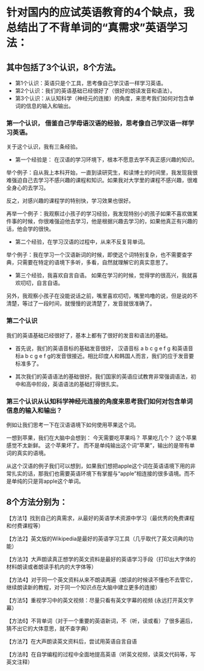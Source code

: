 # 针对国内的应试英语教育的4个缺点，我总结出了不背单词的“真需求”英语学习法：

## 其中包括了3个认识，8个方法。

- 第1个认识：英语只是个工具，思考像自己学汉语一样学习英语。
- 第2个认识：我们的英语基础已经很好了（很好的朗读发音和语法）。
- 第3个认识：从认知科学（神经元的连接）的角度，来思考我们如何对包含单词的信息的输入和输出。

### 第一个认识， 借鉴自己学母语汉语的经验，思考像自己学汉语一样学习英语。

关于这个认识，我有三条经验。

- 第一个经验是： 在汉语的学习环境下，根本不愿意去学不真正感兴趣的知识。

举个例子：自从我上本科开始，一直到读研究生，和读博士的时间里，我发现我很难强迫自己去学习不感兴趣的课程和知识。如果我对大学里的课程不感兴趣，很难全身心的去学习。

反之，对感兴趣的课程学的特别快，学习效果也很好。

再举一个例子：我观察过小孩子的学习经验，我发现特别小的孩子如果不喜欢做某件事的时候，你很难强迫他去学习，他是根据兴趣去学习的，如果他真正有兴趣的话，他会学的很快。

- 第二个经验，在学习汉语的过程中，从来不反复背单词。

举个例子：我在学习一个汉语新词的时候，即使这个词特别复杂，也不需要查字典，只需要在特定的语境下多听，多看，自然就理解它的真实意思了。

- 第三个经验，我喜欢自言自语。
如果在学习的时候，觉得学的很高兴，我就喜欢叨叨，自言自语。

另外，我观察小孩子在没能说话之前，嘴里喜欢叨叨，嘴里呜噜的说，但是说的不清楚，等过了一段时间，就慢慢的说清楚了，发音就很准确了。


### 第二个认识
我们的英语基础已经很好了，基本上都有了很好的发音和语法的基础。

- 首先说，我们的英语音标的基础发音很好，
汉语音标 a b c g e f g 和英语音标a b c g e f g的发音很接近。相比印度人和韩国人而言，我们的应于发音要标准多了。

- 其次我们的英语语法的基础很好。我们国家的英语应试教育非常强调语法，初中和高中阶段，英语语法的基础打得很扎实。


### 第三个认识从认知科学神经元连接的角度来思考我们如何对包含单词信息的输入和输出？

例如让我们思考一下在汉语语境下如何使用苹果这个词。

一想到苹果，我们在大脑中会想到：
今天需要吃苹果吗？
苹果吃几个？
这个苹果感觉不太新鲜。
这个苹果坏了。
而不是单纯输出这个词“苹果”，输出的是带有单词的真实的语境。

从这个汉语的例子我们可以想到，如果我们想把apple这个词在英语语境下用的非常扎实的话，那我们也需要英语环境下有掌握与“apple”相连接的很多语境。而不是单纯的只是背apple这个单词。


## 8个方法分别为：

【方法1】找到自己的真需求，从最好的英语学术资源中学习（最优秀的免费课程和付费课程等）

【方法2】英文版的Wikipedia是最好的英语学习工具（几乎取代了英文词典的功能）

【方法3】大声朗读真正想学的英文资料是最好的英语学习手段（打印出大字体的材料朗读或者朗读手机内的大字体等）

【方法4】对于同一个英文资料从来不朗读两遍（朗读的时候读不懂也不去管它，继续朗读新的教程，对于同一个知识点在大脑中建立更多的连接）

【方法5】重视学习中的英文视频：尽量只看有英文字幕的视频 (永远打开英文字幕）

【方法6】不背单词（对于一个重要的英语新词，不（听，读或看）了很多遍后，猜不出它的大体意思，就不查字典）

【方法7】在大声朗读英文资料后，尝试用英语自言自语

【方法8】在自学编程的过程中全面地提高英语（听英文视频，读英文代码等，写英文注释）